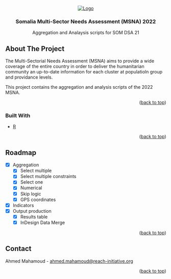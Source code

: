 <div id="top"></div>




<!-- PROJECT LOGO -->
<br />
<div align="center">
  <a href="https://github.com/lilos404/SOM2103_DSA_21">
    <img src="https://data.humdata.org/image/2015-11-05-231341.581365REACHlogo_300x125_grey.png" alt="Logo">
  </a>

<h3 align="center">Somalia Multi-Sector Needs Assessment (MSNA) 2022</h3>

  <p align="center">
    Aggregation and Analaysis scripts for SOM DSA 21 
  </p>
</div>


<!-- ABOUT THE PROJECT -->
## About The Project

The Multi-Sectorial Needs Assessment (MSNA) aims to provide a wide coverage of the entire country in order to deliver the humanitarian community an up-to-date information for each cluster at populatioln group and providance levels. 

This project contains the aggregation and analysis scripts of the 2022 MSNA. 

<p align="right">(<a href="#top">back to top</a>)</p>


### Built With

* [R](https://www.r-project.org/)

<p align="right">(<a href="#top">back to top</a>)</p>


<!-- ROADMAP -->
## Roadmap

- [x] Aggregation
    - [x] Select multiple
    - [x] Select multiple constraints
    - [x] Select one
    - [x] Numerical
    - [x] Skip logic
    - [x] GPS coordinates
- [x] Indicators
- [x] Output production
    - [x] Results table
    - [x] InDesign Data Merge

<p align="right">(<a href="#top">back to top</a>)</p>


<!-- CONTACT -->
## Contact

Ahmed Mahamoud - ahmed.mahamoud@reach-initiative.org


<p align="right">(<a href="#top">back to top</a>)</p>

